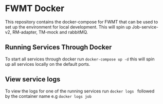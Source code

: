 # FWMT Docker
This repository contains the docker-compose for FWMT that can be used to set up the environment for local development. This will spin up Job-service-v2, RM-adapter, TM-mock and rabbitMQ.

## Running Services Through Docker
To start all services through docker run `docker-compose up -d` this will spin up all services locally on the default ports.

## View service logs
To view the logs for one of the running services run `docker logs ` followed by the container name e.g `docker logs job`